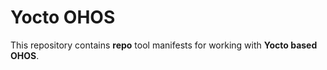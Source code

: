 Yocto OHOS
==========

This repository contains **repo** tool manifests for working with **Yocto based OHOS**.


